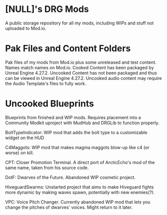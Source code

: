 # [NULL]'s DRG Mods
A public storage repository for all my mods, including WIPs and stuff not uploaded to Mod.io.

# Pak Files and Content Folders
  Pak files of my mods from Mod.io plus some unreleased and test content. Names match names on Mod.io. Cooked Content has been packaged by Unreal Engine 4.27.2. Uncooked Content has not been packaged and thus can be viewed in Unreal Engine 4.27.2. Uncooked audio content may require the Audio Template's files to fully work.

# Uncooked Blueprints
  Blueprints from finished and WIP mods. Requires placement into a Community Modkit uproject with MudHub and DRGLib to function properly.
  
  BoltTypeIndicator: WIP mod that adds the bolt type to a customizable widget on the HUD
  
  C4Maggots: WIP mod that makes magma maggots blow-up like c4 (or worse) on kill.
  
  CPT: Closer Promotion Terminal. A direct port of ArcticEcho's mod of the same name, taken from his source code.
  
  DotF: Dwarves of the Future. Abandoned WIP cosmetic project.
  
  HiveguardSwarms: Unstarted project that aims to make Hiveguard fights more dynamic by making waves spawn, potentially with new enemies(?).
  
  VPC: Voice Pitch Changer. Currently abandoned WIP mod that lets you change the pitches of dwarves' voices. Might return to it later.
  
